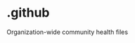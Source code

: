 # .github

Organization-wide community health files

<!-- Organizations can add community health files to a specially named `.github` repository to serve as organization-wide defaults for all repositories within their organization. -->

<!-- You can add `CONTRIBUTING`, `SUPPORT`, `CODE_OF_CONDUCT`, `ISSUE_TEMPLATE(S)`, or `PULL_REQUEST_TEMPLATE(S)` files to an organization-owned `.github` repository, and if a given community health file doesn’t exist for a repository, the organization-wide default will be used. -->

<!-- While the file itself won’t appear in the file browser or Git history for each repository, it will be surfaced throughout developers’ workflows, such as when opening a new issue or when viewing the Community Profile, just as if it were committed to the repository directly. -->

<!-- For more information, see [creating a default community health file for your organization](https://help.github.com/en/github/building-a-strong-community/creating-a-default-community-health-file). -->